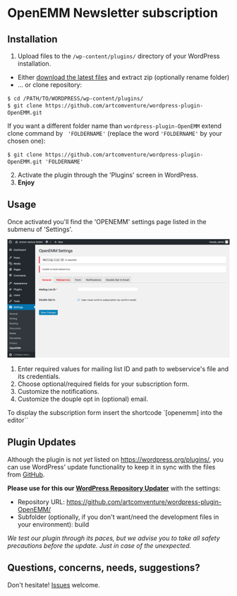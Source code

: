 # OpenEMM Newsletter subscription

## Installation

1. Upload files to the `/wp-content/plugins/` directory of your WordPress installation.
  * Either [download the latest files](https://github.com/artcomventure/wordpress-plugin-OpenEMM/archive/master.zip) and extract zip (optionally rename folder)
  * ... or clone repository:
  ```
  $ cd /PATH/TO/WORDPRESS/wp-content/plugins/
  $ git clone https://github.com/artcomventure/wordpress-plugin-OpenEMM.git
  ```
  If you want a different folder name than `wordpress-plugin-OpenEMM` extend clone command by ` 'FOLDERNAME'` (replace the word `'FOLDERNAME'` by your chosen one):
  ```
  $ git clone https://github.com/artcomventure/wordpress-plugin-OpenEMM.git 'FOLDERNAME'
  ```
2. Activate the plugin through the 'Plugins' screen in WordPress.
3. **Enjoy**

## Usage

Once activated you'll find the 'OPENEMM' settings page listed in the submenu of 'Settings'.

![image](assets/screenshot-1.png)

1. Enter required values for mailing list ID and path to webservice's file and its credentials.
2. Choose optional/required fields for your subscription form.
3. Customize the notifications.
4. Customize the douple opt in (optional) email.

To display the subscription form insert the shortcode `[openemm] into the editor``

## Plugin Updates

Although the plugin is not _yet_ listed on https://wordpress.org/plugins/, you can use WordPress' update functionality to keep it in sync with the files from [GitHub](https://github.com/artcomventure/wordpress-plugin-slider).

**Please use for this our [WordPress Repository Updater](https://github.com/artcomventure/wordpress-plugin-repoUpdater)** with the settings:

* Repository URL: https://github.com/artcomventure/wordpress-plugin-OpenEMM/
* Subfolder (optionally, if you don't want/need the development files in your environment): build

_We test our plugin through its paces, but we advise you to take all safety precautions before the update. Just in case of the unexpected._

## Questions, concerns, needs, suggestions?

Don't hesitate! [Issues](https://github.com/artcomventure/wordpress-plugin-OpenEMM/issues) welcome.
